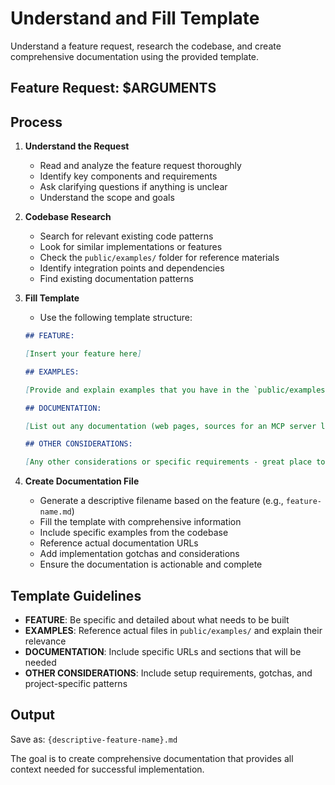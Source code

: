 # Understand and Fill Template

Understand a feature request, research the codebase, and create comprehensive documentation using the provided template.

## Feature Request: $ARGUMENTS

## Process

1. **Understand the Request**
   - Read and analyze the feature request thoroughly
   - Identify key components and requirements
   - Ask clarifying questions if anything is unclear
   - Understand the scope and goals

2. **Codebase Research**
   - Search for relevant existing code patterns
   - Look for similar implementations or features
   - Check the `public/examples/` folder for reference materials
   - Identify integration points and dependencies
   - Find existing documentation patterns

3. **Fill Template**
   - Use the following template structure:
   
   ```markdown
   ## FEATURE:
   
   [Insert your feature here]
   
   ## EXAMPLES:
   
   [Provide and explain examples that you have in the `public/examples/` folder]
   
   ## DOCUMENTATION:
   
   [List out any documentation (web pages, sources for an MCP server like Crawl4AI RAG, etc.) that will need to be referenced during development]
   
   ## OTHER CONSIDERATIONS:
   
   [Any other considerations or specific requirements - great place to include gotchas that you see AI coding assistants miss with your projects a lot]
   ```

4. **Create Documentation File**
   - Generate a descriptive filename based on the feature (e.g., `feature-name.md`)
   - Fill the template with comprehensive information
   - Include specific examples from the codebase
   - Reference actual documentation URLs
   - Add implementation gotchas and considerations
   - Ensure the documentation is actionable and complete

## Template Guidelines

- **FEATURE**: Be specific and detailed about what needs to be built
- **EXAMPLES**: Reference actual files in `public/examples/` and explain their relevance
- **DOCUMENTATION**: Include specific URLs and sections that will be needed
- **OTHER CONSIDERATIONS**: Include setup requirements, gotchas, and project-specific patterns

## Output

Save as: `{descriptive-feature-name}.md`

The goal is to create comprehensive documentation that provides all context needed for successful implementation.